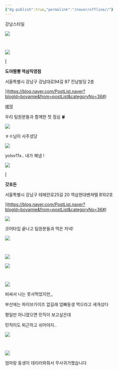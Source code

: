 ```yaml
---
{"dg-publish":true,"permalink":"/naver/offline//"}
---
```


강남스타일

![](https://postfiles.pstatic.net/MjAyNDEwMTZfNzcg/MDAxNzI5MDgwNzIyNzU5.REbkgHR9Y64XqC6853ilwUNPCNv6gb6hfNiaHMYY6Sgg.nXs9Da4qpFLQoeoCoz6c4IuHt_Wb-zqh4t04T_2bnucg.JPEG/IMG_3578.jpg?type=w386)

 

![](https://postfiles.pstatic.net/MjAyNDEwMTZfMjE4/MDAxNzI5MDgwNzIyNzM2.fJCNXAvW8SPc00Dd8BOMcHqDeaZOrLrbDhEP2Rmv8g4g.5BmDBmATLo70RpjtBhA7nDyq2Yqv6rz1IcSwRAbRbp0g.JPEG/output_2907757932.jpg?type=w386)

[

**도야짬뽕 역삼직영점**

서울특별시 강남구 강남대로94길 87 진남빌딩 2층

](https://blog.naver.com/PostList.naver?blogId=boyamie&from=postList&categoryNo=36#)

[예약](https://booking.naver.com/booking/6/bizes/590515 "예약하기")

우리 팀원분들과 함께한 첫 점심 🍀

![](https://postfiles.pstatic.net/MjAyNDEwMTZfMjI5/MDAxNzI5MDgwNzg4MDk1.vFZH_cJPabZcWykQOCFshDZ-1XEfuNUjUUnsdQo9WCcg.DbdHzlG15U1WgUAil666nML1oWZbnTOhHnPHVV2gQPYg.JPEG/output_2461160199.jpg?type=w773)

ㅎㅇ님이 사주셨당

![](https://postfiles.pstatic.net/MjAyNDEwMTZfMTA2/MDAxNzI5MDgwODExMDIz.u22p-ShQE-zxtzBhhlkRe7XenYI7jfHzgr2JfAIwu4gg.bx3OdYFYfhh7SMkYbR3qQ4fSby87eDIqWBNIsPQokOEg.JPEG/%EC%9D%B4%EB%AF%B8%EC%A7%80_2024._10._16._%EC%98%A4%ED%9B%84_4.18.jpg?type=w773)

yolov11x.. 내가 해냄 !

[![](https://storep-phinf.pstatic.net/ogq_621609bae76df/original_14.png?type=p100_100)](https://blog.naver.com/PostList.naver?blogId=boyamie&from=postList&categoryNo=36#)

[

**갓포돈**

서울특별시 강남구 테헤란로25길 20 역삼현대벤쳐텔 B102호

](https://blog.naver.com/PostList.naver?blogId=boyamie&from=postList&categoryNo=36#)

![](https://postfiles.pstatic.net/MjAyNDEwMTZfODQg/MDAxNzI5MDgxMDIwNTIz.oAutB3p9EaaBDB03HjseawwkUK9lV9RiKIrWC5ezZEAg.DFYDuUMMy4JQZ8qAA8KDTlgIijnvc7Dc8YL3kKoxKk0g.JPEG/IMG_3608.JPG?type=w773)

코어타임 끝나고 팀원분들과 먹은 저녁!

![](https://postfiles.pstatic.net/MjAyNDEwMTZfMTE2/MDAxNzI5MDgwODY2MzAz.jBVCseCjFTHJ5HFfgvitKW7pYvAhzEdmijyTxsoOIJsg.sbrntJZCbJX7fFw-yc6TML9fZIwQ6UpGq_T-S1gzEesg.JPEG/IMG_3598.jpg?type=w386)

 

![](https://postfiles.pstatic.net/MjAyNDEwMTZfNTQg/MDAxNzI5MDgwODY2NjY5.njFUcVosvXem4clc9ZoY6tKIP7OBNsQ3xrQ-_1mjOgQg.8CPviR6R-Cdom-k87igUnjTXOcyYLh0Q_9MiH_NCDZsg.JPEG/IMG_3600.jpg?type=w386)

![](https://postfiles.pstatic.net/MjAyNDEwMTZfMjgz/MDAxNzI5MDgwODY2MDcy.deUgJrsFWXRFg2etyWPsyImT4mFb8Hfpr6lv8oy-Ua0g.kHCFh3ngCfioQTtkf0NtekX7WGU4KccPoMxeH5-cZhMg.JPEG/IMG_3602.jpg?type=w386)

 

![](https://postfiles.pstatic.net/MjAyNDEwMTZfMTQz/MDAxNzI5MDgwODY2MDE0.TQDzjWDldUy-g9w25AfK1IJIDhk2fUoIiYzOKp17OoEg.gIeg6Q9lPoHN8yZDSyD-S1gaf-c8aWolZJxexpbT214g.JPEG/IMG_3605.jpg?type=w773)

비싸서 나는 못사먹었지만,,

부산에는 파이브가이즈 없길래 엄빠동생 먹으라고 세개샀다

평일만 아니였으면 민직이 보고싶은데

민직이도 퇴근하고 쉬어야지..

![](https://postfiles.pstatic.net/MjAyNDEwMTdfMTg2/MDAxNzI5MDkxODk5NTk5.Ch9XgHmKNiD-rHcqcb7ZUZsA5yjqmVkclT773NpeW74g.J2mE8CqClTd6MtuL0ulcfn9tL-0ykDMR0fVt6_p7u1og.JPEG/output_3471100256.jpg?type=w386)

 

![](https://postfiles.pstatic.net/MjAyNDEwMTdfMTUw/MDAxNzI5MDkxODk5MTcz.KNEENmX2WRMu-B8sfLqHsyzLE2TUGfrDmgrxGGE0sZUg.RU5iajV9XcP68osfXecgUje52m9eo5brXFjwyE0YahAg.JPEG/IMG_3616.jpg?type=w386)

엄마랑 동생이 데리러와줘서 무사귀가했습니다